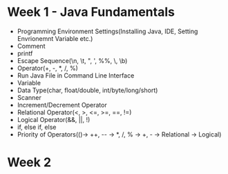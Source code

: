 # Week 1 - Java Fundamentals
- Programming Environment Settings(Installing Java, IDE, Setting Envrionemnt Variable etc.)
- Comment
- printf
- Escape Sequence(\n, \t, \", \', %%, \\, \b)
- Operator(+, -, *, /, %)
- Run Java File in Command Line Interface
- Variable
- Data Type(char, float/double, int/byte/long/short)
- Scanner
- Increment/Decrement Operator
- Relational Operator(<, >, <=, >=, ==, !=)
- Logical Operator(&&, ||, !)
- if, else if, else
- Priority of Operators(()-> ++, -- -> *, /, % -> +, - -> Relational -> Logical)

# Week 2
